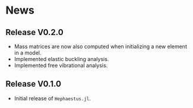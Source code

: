 # News

## Release V0.2.0

- Mass matrices are now also computed when initializing a new element in a model.
- Implemented elastic buckling analysis.
- Implemented free vibrational analysis.

## Release V0.1.0

- Initial release of `Hephaestus.jl`.